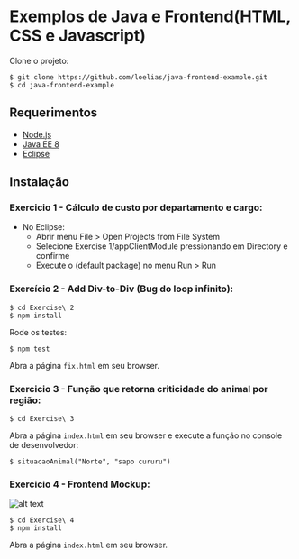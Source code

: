# Exemplos de Java e Frontend(HTML, CSS e Javascript)
Clone o projeto: 

    $ git clone https://github.com/loelias/java-frontend-example.git
    $ cd java-frontend-example
## Requerimentos
 - [Node.js](https://nodejs.org/en/download/)
 - [Java EE 8](https://www.oracle.com/technetwork/java/javaee/documentation/ee8-install-guide-3894351.html)
 - [Eclipse](https://www.eclipse.org/downloads/packages/release/photon/r/eclipse-ide-java-ee-developers)

## Instalação
### Exercicio 1 - Cálculo de custo por departamento e cargo:

- No Eclipse:
    - Abrir menu File > Open Projects from File System 
    - Selecione Exercise 1/appClientModule pressionando em Directory e confirme
    - Execute o (default package) no menu Run > Run
 
### Exercício 2 - Add Div-to-Div (Bug do loop infinito):

    $ cd Exercise\ 2
    $ npm install
    
Rode os testes:

    $ npm test
    
Abra a página `fix.html` em seu browser.

### Exercicio 3 - Função que retorna criticidade do animal por região:

    $ cd Exercise\ 3

Abra a página `index.html` em seu browser e execute a função no console de desenvolvedor: 

    $ situacaoAnimal("Norte", "sapo cururu")

### Exercicio 4 - Frontend Mockup:

![alt text](https://image.ibb.co/dYK7t9/mockupfrontend.png)


    $ cd Exercise\ 4
    $ npm install

Abra a página `index.html` em seu browser.
